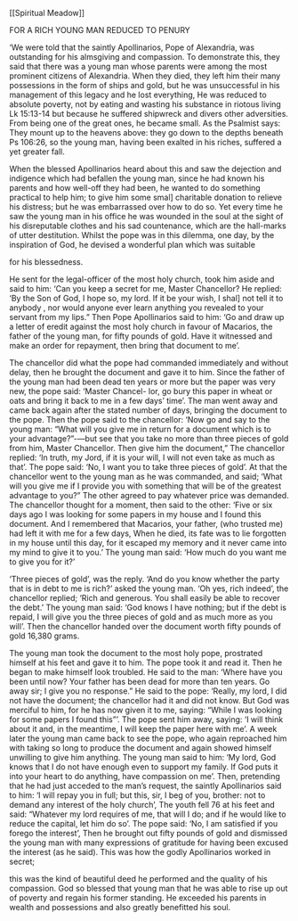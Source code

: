 [[Spiritual Meadow]]
 
FOR A RICH YOUNG MAN REDUCED TO PENURY  
 
‘We were told that the saintly Apollinarios, Pope of Alexandria, was outstanding for his almsgiving and compassion. To demonstrate this, they said that there was a young man whose parents were among the most prominent citizens of Alexandria. When they died, they left him their many possessions in the form of ships and gold, but he was unsuccessful in his management of this legacy and he lost everything, He was reduced to absolute poverty, not by eating and wasting his substance in riotous living Lk 15:13-14 but because he suffered shipwreck and divers other adversities. From being one of the great ones, he became small. As the Psalmist says: They mount up to the heavens above: they go down to the depths beneath Ps 106:26, so the young man, having been exalted in his riches, suffered a yet greater fall.  
 
When the blessed Apollinarios heard about this and saw the dejection and indigence which had befallen the young man, since he had known his parents and how well-off they had been, he wanted to do something practical to help him; to give him some smal] charitable donation to relieve his distress; but he was embarrassed over how to do so. Yet every time he saw the young man in his office he was wounded in the soul at the sight of his disreputable clothes and his sad countenance, which are the hall-marks of utter destitution. Whilst the pope was in this dilemma, one day, by the inspiration of God, he devised a wonderful plan which was suitable  
 
for his blessedness.  
 
He sent for the legal-officer of the most holy church, took him aside and said to him: ‘Can you keep a secret for me, Master Chancellor? He replied: ‘By the Son of God, I hope so, my lord. If it be your wish, I shal] not tell it to anybody , nor would anyone ever learn anything you revealed to your servant from my lips.” Then Pope Apollinarios said to him: ‘Go and draw up a letter of eredit against the most holy church in favour of Macarios, the father of the young man, for fifty pounds of gold. Have it witnessed and make an order for repayment, then bring that document to me’.  
 
The chancellor did what the pope had commanded immediately and without delay, then he brought the document and gave it to him. Since the father of the young man had been dead ten years or more but the paper was very new, the pope said: ‘Master Chancel- lor, go bury this paper in wheat or oats and bring it back to me in a few days’ time’. The man went away and came back again after the stated number of days, bringing the document to the pope. Then the pope said to the chancellor: ‘Now go and say to the young man: “What will you give me in return for a document which is to your advantage?”-—but see that you take no more than three pieces of gold from him, Master Chancellor. Then give him the document,” The chancellor replied: ‘In truth, my Jord, if it is your will, I will not even take as much as that’. The pope said: ‘No, I want you to take three pieces of gold’. At that the chancellor went to the young man as he was commanded, and said; ‘What will you give me if I provide you with something that will be of the greatest advantage to you?” The other agreed to pay whatever price was demanded. The chancellor thought for a moment, then said to the other: ‘Five or six days ago I was looking for some papers in my house and I found this document. And I remembered that Macarios, your father, (who trusted me) had left it with me for a few days, When he died, its fate was to lie forgotten in my house until this day, for it escaped my memory and it never came into my mind to give it to you.’ The young man said: ‘How much do you want me to give you for it?’  
 
‘Three pieces of gold’, was the reply. ‘And do you know whether the party that is in debt to me is rich?’ asked the young man. ‘Oh yes, rich indeed’, the chancellor replied; ‘Rich and generous. You shall easily be able to recover the debt.’ The young man said: ‘God knows I have nothing; but if the debt is repaid, I will give you the three pieces of gold and as much more as you will’. Then the chancellor handed over the document worth fifty pounds of gold 16,380 grams.  
 
The young man took the document to the most holy pope, prostrated himself at his feet and gave it to him. The pope took it and read it. Then he began to make himself look troubled. He said to the man: ‘Where have you been until now? Your father has been dead for more than ten years. Go away sir; I give you no response.” He said to the pope: ‘Really, my lord, I did not have the document; the chancellor had it and did not know. But God was merciful to him, for he has now given it to me, saying: “While I was looking for some papers I found this”’. The pope sent him away, saying: ‘I will think about it and, in the meantime, I will keep the paper here with me’. A week later the young man came back to see the pope, who again reproached him with taking so long to produce the document and again showed himself unwilling to give him anything. The young man said to him: ‘My lord, God knows that I do not have enough even to support my family. If God puts it into your heart to do anything, have compassion on me’. Then, pretending that he had just acceded to the man’s request, the saintly Apollinarios said to him: ‘I will repay you in full; but this, sir, I beg of you, brother: not to demand any interest of the holy church’, The youth fell 76 at his feet and said: “Whatever my lord requires of me, that will I do; and if he would like to reduce the capital, let him do so’. The pope said: ‘No, I am satisfied if you forego the interest’, Then he brought out fifty pounds of gold and dismissed the young man with many expressions of gratitude for having been excused the interest (as he said). This was how the godly Apollinarios worked in secret;  
 
this was the kind of beautiful deed he performed and the quality of his compassion. God so blessed that young man that he was able to rise up out of poverty and regain his former standing. He exceeded his parents in wealth and possessions and also greatly benefitted his soul.
